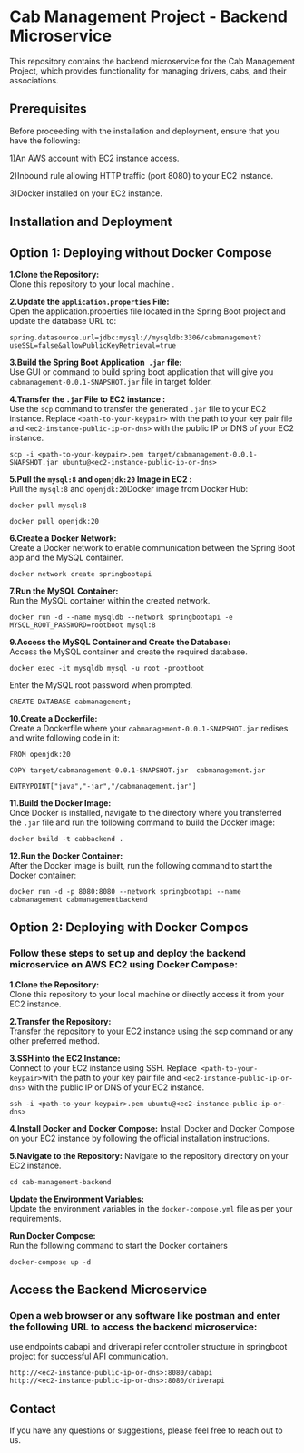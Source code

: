
# Cab Management Project - Backend Microservice

This repository contains the backend microservice for the Cab Management Project, which provides functionality for managing drivers, cabs, and their associations.


## Prerequisites
Before proceeding with the installation and deployment, ensure that you have the following:

1)An AWS account with EC2 instance access.

2)Inbound rule allowing HTTP traffic (port 8080) to your EC2 instance.

3)Docker installed on your EC2 instance.

## Installation and Deployment
## Option 1: Deploying without Docker Compose

**1.Clone the Repository:**   
Clone this repository to your local machine .

**2.Update the `application.properties` File:**  
Open the application.properties file located in the Spring Boot project and update the database URL to:

```
spring.datasource.url=jdbc:mysql://mysqldb:3306/cabmanagement?useSSL=false&allowPublicKeyRetrieval=true
```
**3.Build the Spring Boot Application` .jar` file:**  
Use GUI or command to build spring boot application that will give you `cabmanagement-0.0.1-SNAPSHOT.jar` file in target folder.

**4.Transfer the `.jar` File to EC2 instance :**  
Use the `scp` command to transfer the generated `.jar` file to your EC2 instance. Replace `<path-to-your-keypair>` with the path to your key pair file and `<ec2-instance-public-ip-or-dns>` with the public IP or DNS of your EC2 instance.
```
scp -i <path-to-your-keypair>.pem target/cabmanagement-0.0.1-SNAPSHOT.jar ubuntu@<ec2-instance-public-ip-or-dns>

```
**5.Pull the `mysql:8` and `openjdk:20` Image in EC2 :**  
Pull the `mysql:8` and   `openjdk:20`Docker image from Docker Hub:

```
docker pull mysql:8
```
```
docker pull openjdk:20
```
**6.Create a Docker Network:**  
Create a Docker network to enable communication between the Spring Boot app and the MySQL container.

```
docker network create springbootapi
```


**7.Run the MySQL Container:**  
 Run the MySQL container within the created network.

```
docker run -d --name mysqldb --network springbootapi -e MYSQL_ROOT_PASSWORD=rootboot mysql:8
```


**9.Access the MySQL Container and Create the Database:**  
Access the MySQL container and create the required database.

```
docker exec -it mysqldb mysql -u root -prootboot
```

Enter the MySQL root password when prompted.

```
CREATE DATABASE cabmanagement;
```


**10.Create a Dockerfile:**  
Create a Dockerfile where your `cabmanagement-0.0.1-SNAPSHOT.jar`
redises  and write following code in it:


```
FROM openjdk:20

COPY target/cabmanagement-0.0.1-SNAPSHOT.jar  cabmanagement.jar

ENTRYPOINT["java","-jar","/cabmanagement.jar"]
```

**11.Build the Docker Image:**  
Once Docker is installed, navigate to the directory where you transferred the `.jar` file and run the following command to build the Docker image:
```
docker build -t cabbackend .
```



**12.Run the Docker Container:**  
After the Docker image is built, run the following command to start the Docker container:

```
docker run -d -p 8080:8080 --network springbootapi --name cabmanagement cabmanagementbackend
```



## Option 2: Deploying with Docker Compos
### Follow these steps to set up and deploy the backend microservice on AWS EC2 using Docker Compose:

**1.Clone the Repository:**  
Clone this repository to your local machine or directly access it from your EC2 instance.

**2.Transfer the Repository:**  
Transfer the repository to your EC2 instance using the scp command or any other preferred method.

**3.SSH into the EC2 Instance:**  
Connect to your EC2 instance using SSH. Replace` <path-to-your-keypair>`with the path to your key pair file and `<ec2-instance-public-ip-or-dns>` with the public IP or DNS of your EC2 instance.

```
ssh -i <path-to-your-keypair>.pem ubuntu@<ec2-instance-public-ip-or-dns>
```
**4.Install Docker and Docker Compose:** Install Docker and Docker Compose on your EC2 instance by following the official installation instructions.

**5.Navigate to the Repository:** Navigate to the repository directory on your EC2 instance.

```
cd cab-management-backend
```
**Update the Environment Variables:**  
Update the environment variables in the `docker-compose.yml` file as per your requirements.

**Run Docker Compose:**  
Run the following command to start the Docker containers
```
docker-compose up -d
```


## Access the Backend Microservice
 
### Open a web browser or any software like postman and enter the following URL to access the backend microservice:
use endpoints cabapi and driverapi refer controller structure in springboot project for successful API communication.
```
http://<ec2-instance-public-ip-or-dns>:8080/cabapi
http://<ec2-instance-public-ip-or-dns>:8080/driverapi
```
## Contact
If you have any questions or suggestions, please feel free to reach out to us.